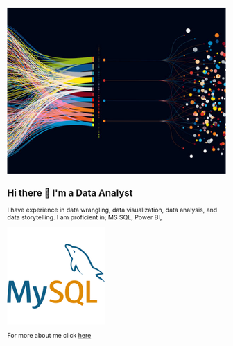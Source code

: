 ![](istockphoto.jpg)
## Hi there 👋 I'm a Data Analyst
I have experience in data wrangling, data visualization, data analysis, and data storytelling. 
I am proficient in;
MS SQL, Power BI, 

![Icon](download.png)

For more about me click [here](https://medium.com/@godwalterurassa/my-journey-to-data-analytics-addcede01477)






